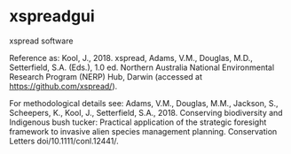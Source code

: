 # xspreadgui
xspread software

Reference as: Kool, J., 2018. xspread, Adams, V.M., Douglas, M.D., Setterfield, S.A. (Eds.), 1.0 ed. Northern Australia National Environmental Research Program (NERP) Hub, Darwin (accessed at https://github.com/xspread/).

For methodological details see: Adams, V.M., Douglas, M.M., Jackson, S., Scheepers, K., Kool, J., Setterfield, S.A., 2018. Conserving biodiversity and Indigenous bush tucker: Practical application of the strategic foresight framework to invasive alien species management planning. Conservation Letters doi/10.1111/conl.12441/.

